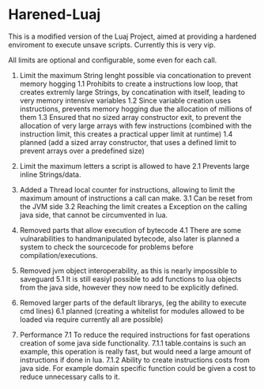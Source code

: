 Harened-Luaj
============

This is a modified version of the Luaj Project, aimed at providing a hardened enviroment to execute unsave scripts.
Currently this is very vip.

All limits are optional and configurable, some even for each call.
1. Limit the maximum String lenght possible via concationation to prevent memory hogging
1.1 Prohibits to create a instructions low loop, that creates extremly large Strings, by concatination with itself, leading to very memory intensive variables
1.2 Since variable creation uses instructions, prevents memory hogging due the allocation of millions of them
1.3 Ensured that no sized array constructor exit, to prevent the allocation of very large arrays with few instructions (combined with the instruction limit, this creates a practical upper limit at runtime)
1.4 planned (add a sized array constructor, that uses a defined limit to prevent arrays over a predefined size)

2. Limit the maximum letters a script is allowed to have
2.1 Prevents large inline Strings/data.

3. Added a Thread local counter for instructions, allowing to limit the maximum amount of instructions a call can make.
3.1 Can be reset from the JVM side
3.2 Reaching the limit creates a Exception on the calling java side, that cannot be circumvented in lua.

4. Removed parts that allow execution of bytecode
4.1 There are some vulnarabilities to handmanipulated bytecode, also later is planned a system to check the sourcecode for problems before compilation/executions.

5. Removed jvm object interoperability, as this is nearly impossible to saveguard
5.1 It is still easiyl possible to add functions to lua objects from the java side, however they now need to be explicitly defined.

6. Removed larger parts of the default librarys, (eg the ability to execute cmd lines)
6.1 planned (creating a whitelist for modules allowed to be loaded via require currently all are possible)

7. Performance 
7.1 To reduce the required instructions for fast operations creation of some java side functionality.
7.1.1 table.contains is such an example, this operation is really fast, but would need a large amount of instructions if done in lua.
7.1.2 Ability to create instructions costs from java side. For example domain specific function could be given a cost to reduce unnecessary calls to it.

